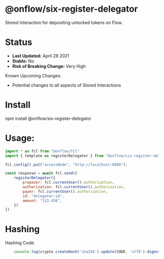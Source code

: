 # @onflow/six-register-delegator

Stored Interaction for depositing unlocked tokens on Flow.

# Status

- **Last Updated:** April 28 2021
- **Stable:** No
- **Risk of Breaking Change:** Very High

Known Upcoming Changes:

- Potential changes to all aspects of Stored Interactions

# Install

npm install @onflow/six-register-delegator

# Usage:

```javascript
import * as fcl from "@onflow/fcl"
import { template as registerDelegator } from "@onflow/six-register-delegator"

fcl.config().put("accessNode", "http://localhost:8080");

const response = await fcl.send([
    registerDelegator({
        proposer: fcl.currentUser().authorization,
        authorization: fcl.currentUser().authorization,     
        payer: fcl.currentUser().authorization,     
        id: "delegator-id",        
        amount: "123.456",                                    
    })
])

```

# Hashing

Hashing Code:
```javascript
    console.log(crypto.createHash('sha256').update(CODE, 'utf8').digest('hex'))
```